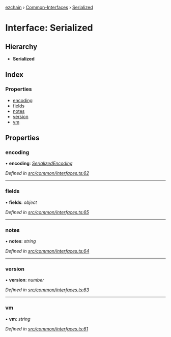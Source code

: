 [ezchain](../README.md) › [Common-Interfaces](../modules/common_interfaces.md) › [Serialized](common_interfaces.serialized.md)

# Interface: Serialized

## Hierarchy

* **Serialized**

## Index

### Properties

* [encoding](common_interfaces.serialized.md#encoding)
* [fields](common_interfaces.serialized.md#fields)
* [notes](common_interfaces.serialized.md#notes)
* [version](common_interfaces.serialized.md#version)
* [vm](common_interfaces.serialized.md#vm)

## Properties

###  encoding

• **encoding**: *[SerializedEncoding](../modules/utils_serialization.md#serializedencoding)*

*Defined in [src/common/interfaces.ts:62](https://github.com/EZChain-core/ezchainjs/blob/5511161/src/common/interfaces.ts#L62)*

___

###  fields

• **fields**: *object*

*Defined in [src/common/interfaces.ts:65](https://github.com/EZChain-core/ezchainjs/blob/5511161/src/common/interfaces.ts#L65)*

___

###  notes

• **notes**: *string*

*Defined in [src/common/interfaces.ts:64](https://github.com/EZChain-core/ezchainjs/blob/5511161/src/common/interfaces.ts#L64)*

___

###  version

• **version**: *number*

*Defined in [src/common/interfaces.ts:63](https://github.com/EZChain-core/ezchainjs/blob/5511161/src/common/interfaces.ts#L63)*

___

###  vm

• **vm**: *string*

*Defined in [src/common/interfaces.ts:61](https://github.com/EZChain-core/ezchainjs/blob/5511161/src/common/interfaces.ts#L61)*
